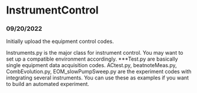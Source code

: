 # InstrumentControl
### 09/20/2022
Initially upload the equipment control codes.

Instruments.py is the major class for instrument control. You may want to set up a compatible environment accordingly.
***Test.py are basically single equipment data acquisition codes.
ACtest.py, beatnoteMeas.py, CombEvolution.py, EOM_slowPumpSweep.py are the experiment codes with integrating several instruments. You can use these as examples if you want to build an automated experiment.

